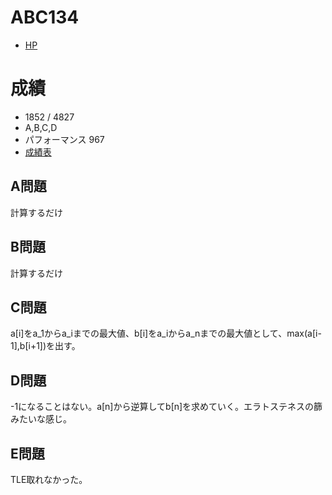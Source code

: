 # ABC134

- [HP](https://atcoder.jp/contests/abc134)

# 成績

- 1852 / 4827
- A,B,C,D
- パフォーマンス 967
- [成績表](https://atcoder.jp/users/takamii228/history/share/abc134)

## A問題

計算するだけ

## B問題

計算するだけ

## C問題

a[i]をa_1からa_iまでの最大値、b[i]をa_iからa_nまでの最大値として、max(a[i-1],b[i+1])を出す。

## D問題

-1になることはない。a[n]から逆算してb[n]を求めていく。エラトステネスの篩みたいな感じ。

## E問題

TLE取れなかった。
